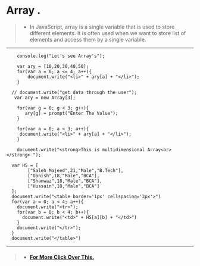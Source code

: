 # Array .

> * In JavaScript, array is a single variable that is used to store different elements. It is often used when we want to store list of elements and access them by a single variable.
---
        console.log("Let's see Array's");

        var ary = [10,20,30,40,50];
        for(var a = 0; a <= 4; a++){
            document.write("<li>" + ary[a] + "</li>");
        }

      // document.write("get data through the user");
       var ary = new Array[3];

        for(var g = 0; g < 3; g++){
           ary[g] = prompt("Enter The Value");
        }

        for(var a = 0; a < 3; a++){
         document.write("<li>" + ary[a] + "</li>");
        }

        document.write("<strong>This is multidimensional Array<br></strong> ");

      var HS = [
            ["Saleh Majeed",21,"Male","B.Tech"],
            ["Danish",18,"Male","BCA"],
            ["Shanwaz",18,"Male","BCA"],
            ["Hussain",18,"Male","BCA"]
      ];
      document.write("<table border='1px' cellspacing='3px'>")
      for(var a = 0; a < 4; a++){
        document.write("<tr>");
        for(var b = 0; b < 4; b++){
          document.write("<td>" + HS[a][b] + "</td>")
        }
        document.write("</tr>");
      }
      document.write("</table>")
---
  > * #### [For More Click Over This.](../Js/array.js)
      